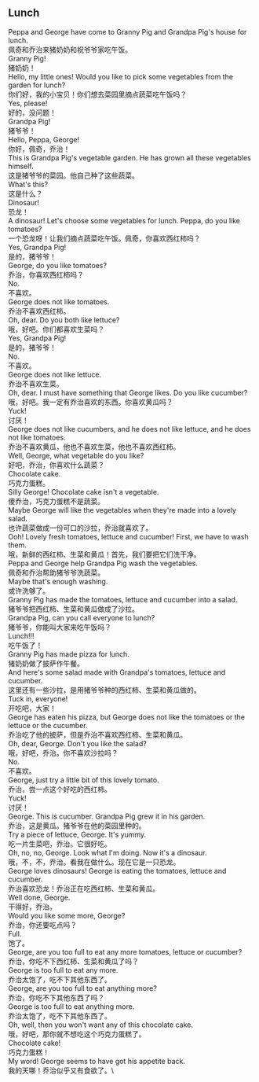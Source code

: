 ## Lunch

Peppa and George have come to Granny Pig and Grandpa Pig's house for lunch.\
佩奇和乔治来猪奶奶和祝爷爷家吃午饭。\
Granny Pig!\
猪奶奶！\
Hello, my little ones! Would you like to pick some vegetables from the garden for lunch?\
你们好，我的小宝贝！你们想去菜园里摘点蔬菜吃午饭吗？\
Yes, please!\
好的，没问题！\
Grandpa Pig!\
猪爷爷！\
Hello, Peppa, George!\
你好，佩奇，乔治！\
This is Grandpa Pig's vegetable garden. He has grown all these vegetables himself.\
这是猪爷爷的菜园。他自己种了这些蔬菜。\
What's this?\
这是什么？\
Dinosaur!\
恐龙！\
A dinosaur! Let's choose some vegetables for lunch. Peppa, do you like tomatoes?\
一个恐龙呀！让我们摘点蔬菜吃午饭。佩奇，你喜欢西红柿吗？\
Yes, Grandpa Pig!\
是的，猪爷爷！\
George, do you like tomatoes?\
乔治，你喜欢西红柿吗？\
No.\
不喜欢。\
George does not like tomatoes.\
乔治不喜欢西红柿。\
Oh, dear. Do you both like lettuce?\
哦，好吧。你们都喜欢生菜吗？\
Yes, Grandpa Pig!\
是的，猪爷爷！\
No.\
不喜欢。\
George does not like lettuce.\
乔治不喜欢生菜。\
Oh, dear. I must have something that George likes. Do you like cucumber?\
哦，好吧。我一定有乔治喜欢的东西。你喜欢黄瓜吗？\
Yuck!\
讨厌！\
George does not like cucumbers, and he does not like lettuce, and he does not like tomatoes.\
乔治不喜欢黄瓜，他也不喜欢生菜，他也不喜欢西红柿。\
Well, George, what vegetable do you like?\
好吧，乔治，你喜欢什么蔬菜？\
Chocolate cake.\
巧克力蛋糕。\
Silly George! Chocolate cake isn't a vegetable.\
傻乔治，巧克力蛋糕不是蔬菜。\
Maybe George will like the vegetables when they're made into a lovely salad.\
也许蔬菜做成一份可口的沙拉，乔治就喜欢了。\
Ooh! Lovely fresh tomatoes, lettuce and cucumber! First, we have to wash them.\
哦，新鲜的西红柿、生菜和黄瓜！首先，我们要把它们洗干净。\
Peppa and George help Grandpa Pig wash the vegetables.\
佩奇和乔治帮助猪爷爷洗蔬菜。\
Maybe that's enough washing.\
或许洗够了。\
Granny Pig has made the tomatoes, lettuce and cucumber into a salad.\
猪爷爷把西红柿、生菜和黄瓜做成了沙拉。\
Grandpa Pig, can you call everyone to lunch?\
猪爷爷，你能叫大家来吃午饭吗？\
Lunch!!!\
吃午饭了！\
Granny Pig has made pizza for lunch.\
猪奶奶做了披萨作午餐。\
And here's some salad made with Grandpa's tomatoes, lettuce and cucumber.\
这里还有一些沙拉，是用猪爷爷种的西红柿、生菜和黄瓜做的。\
Tuck in, everyone!\
开吃吧，大家！\
George has eaten his pizza, but George does not like the tomatoes or the lettuce or the cucumber.\
乔治吃了他的披萨，但是乔治不喜欢西红柿、生菜和黄瓜。\
Oh, dear, George. Don't you like the salad?\
哦，好吧，乔治。你不喜欢沙拉吗？\
No.\
不喜欢。\
George, just try a little bit of this lovely tomato.\
乔治，尝一点这个好吃的西红柿。\
Yuck!\
讨厌！\
George. This is cucumber. Grandpa Pig grew it in his garden.\
乔治，这是黄瓜。猪爷爷在他的菜园里种的。\
Try a piece of lettuce, George. It's yummy.\
吃一片生菜吧，乔治。它很好吃。\
Oh, no, no, George. Look what I'm doing. Now it's a dinosaur.\
哦，不，不，乔治。看我在做什么。现在它是一只恐龙。\
George loves dinosaurs! George is eating the tomatoes, lettuce and cucumber.\
乔治喜欢恐龙！乔治正在吃西红柿、生菜和黄瓜。\
Well done, George.\
干得好，乔治。\
Would you like some more, George?\
乔治，你还要吃点吗？\
Full.\
饱了。\
George, are you too full to eat any more tomatoes, lettuce or cucumber?\
乔治，你吃不下西红柿、生菜和黄瓜了吗？\
George is too full to eat any more.\
乔治太饱了，吃不下其他东西了。\
George, are you too full to eat anything more?\
乔治，你吃不下其他东西了吗？\
George is too full to eat anything more.\
乔治太饱了，吃不下其他东西了。\
Oh, well, then you won't want any of this chocolate cake.\
哦，好吧，那你就不想吃这个巧克力蛋糕了。\
Chocolate cake!\
巧克力蛋糕！\
My word! George seems to have got his appetite back.\
我的天哪！乔治似乎又有食欲了。\